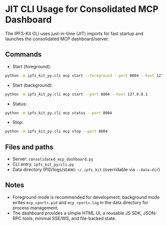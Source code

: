 # JIT CLI Usage for Consolidated MCP Dashboard

The IPFS-Kit CLI uses just-in-time (JIT) imports for fast startup and launches the consolidated MCP dashboard/server.

## Commands

- Start (foreground):

```bash
python -m ipfs_kit_py.cli mcp start --foreground --port 8004 --host 127.0.0.1
```

- Start (background):

```bash
python -m ipfs_kit_py.cli mcp start --port 8004 --host 127.0.0.1
```

- Status:

```bash
python -m ipfs_kit_py.cli mcp status --port 8004
```

- Stop:

```bash
python -m ipfs_kit_py.cli mcp stop --port 8004
```

## Files and paths

- Server: `consolidated_mcp_dashboard.py`
- CLI entry: `ipfs_kit_py/cli.py`
- Data directory (PID/logs/state): `~/.ipfs_kit` (overridable via `--data-dir`)

## Notes

- Foreground mode is recommended for development; background mode writes `mcp_<port>.pid` and `mcp_<port>.log` in the data directory for process management.
- The dashboard provides a simple HTML UI, a reusable JS SDK, JSON-RPC tools, minimal SSE/WS, and file-backed state.
